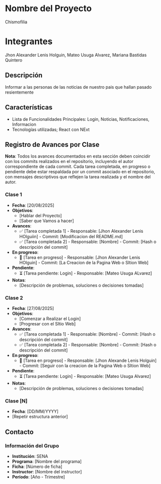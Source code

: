# Nombre del Proyecto
Chismofilia

# Integrantes
Jhon Alexander Lenis Holguin,
Mateo Usuga Alvarez, 
Mariana Bastidas Quintero

## Descripción
Informar a las personas de las noticias de nuestro pais que hallan pasado resientemente 

## Características
- Lista de Funcionalidades Principales: Login, Noticias, Notificaciones, Informacion
- Tecnologías utilizadas; React con NExt

## Registro de Avances por Clase
**Nota**: Todos los avances documentados en esta sección deben coincidir con los commits realizados en el repositorio, incluyendo el autor correspondiente de cada commit. Cada tarea completada, en progreso o pendiente debe estar respaldada por un commit asociado en el repositorio, con mensajes descriptivos que reflejen la tarea realizada y el nombre del autor.

### Clase 1
- **Fecha**: [20/08/2025]
- **Objetivos**:
  - [Hablar del Proyecto]
  - [Saber que Vamos a hacer]
- **Avances**:
  - ✅ [Tarea completada 1] - Responsable: [Jhon Alexander Lenis HOlguiin] - Commit: [Modificacion del README.md]
  - ✅ [Tarea completada 2] - Responsable: [Nombre] - Commit: [Hash o descripción del commit]
- **En progreso**:
  - 🔄 [Tarea en progreso] - Responsable: [Jhon Alexander Lenis HOlguin] - Commit: [La Creacion de la Pagina Web o SItion Web]
- **Pendiente**:
  - ⏳ [Tarea pendiente: Login] - Responsable: [Mateo Usuga ALvarez]
- **Notas**:
  - [Descripción de problemas, soluciones o decisiones tomadas]

### Clase 2
- **Fecha**: [27/08/2025]
- **Objetivos**:
  - [Comenzar a Realizar el Login]
  - [Progresar con el SItio Web]
- **Avances**:
  - ✅ [Tarea completada 1] - Responsable: [Nombre] - Commit: [Hash o descripción del commit]
  - ✅ [Tarea completada 2] - Responsable: [Nombre] - Commit: [Hash o descripción del commit]
- **En progreso**:
  - 🔄 [Tarea en progreso] - Responsable: [Jhon Alexande Lenis Holguin] - Commit: [Seguir con la creacion de la Pagina Web o SItion Web]
- **Pendiente**:
  - ⏳ [Tarea pendiente: Login] - Responsable: [Mateo Usuga Alvarez]
- **Notas**:
  - [Descripción de problemas, soluciones o decisiones tomadas]

### Clase [N]
- **Fecha**: [DD/MM/YYYY]
- [Repetir estructura anterior]

## Contacto
### Información del Grupo
- **Institución**: SENA
- **Programa**: [Nombre del programa]
- **Ficha**: [Número de ficha]
- **Instructor**: [Nombre del instructor]
- **Período**: [Año - Trimestre]
